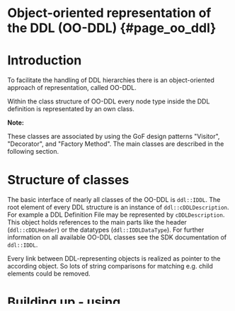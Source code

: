 # Object-oriented representation of the DDL (OO-DDL) {#page_oo_ddl}

# Introduction
To facilitate the handling of DDL hierarchies there is an object-oriented
approach of representation, called OO-DDL.

Within the class structure of OO-DDL every node type inside the DDL definition
is representated by an own class.

**Note:** 

These classes are associated by using the GoF design patterns "Visitor",
"Decorator", and "Factory Method". 
The main classes are described in the following section.

# Structure of classes
The basic interface of nearly all classes of the OO-DDL is `ddl::IDDL`.
The root element of every DDL structure is an instance of
`ddl::cDDLDescription`. For example a DDL Definition File may be
represented by `cDDLDescription`. This object holds references to the main
parts like the header (`ddl::cDDLHeader`) or the datatypes
(`ddl::IDDLDataType`). For further information on all available OO-DDL
classes see the SDK documentation of `ddl::IDDL`.

Every link between DDL-representing objects is realized as pointer to the
according object. So lots of string comparisons for matching e.g. child
elements could be removed.

# Building up - using ddl::IDDLFactoryMethod
For all creation tasks concerning OO-DDL implementations of the interface
`IDDLFactoryMethod` are used. A basic implementation of `IDDLFactoryMethod`
is `ddl::cDDLImporter`.

# Processing DDL - using ddl::IDDLVisitor
For every task of processing DDL implementations of `ddl::IDDLVisitor` are
used. Utilizing this interface the DDL-representing hierarchy can be walked
through and appropriate actions may be taken. The basic implementation of
`IDDLVisitor` is `ddl::cDDLPrinter`.

# The Correlation Between OO-DDL and DDL.
Every tag and some attributes in the DDL have a correspondent in the OO-DDL. 
The following table shows the OO-DDL classes with their matching DDL tag or attribute:

|DDL Tag/Attribute|OO-DDL Class|
|--- |--- |
|`<adtf:ddl>`|cDDLDescription|
|`<header>`|cDDLHeader|
|`<ext_declaration>`|cDDLExtDeclaration|
|`<baseunit>`|cDDLBaseunit|
|`<prefix>`|cDDLPrefix|
|`<unit>`|cDDLUnit|
|`<refUnit>`|cDDLRefUnit|
|`<datatype>`|cDDLDataType|
|`<enum>`|cDDLEnum|
|`<struct>`|cDDLComplex|
|`<element>`|cDDLElement|
|alignment=xxx|cDDLAlignment|
|byteorder=xxx|cDDLByteorder|
|`<stream>`|cDDLStream|
|`<struct>` (within a `<stream>` tag)|cDDLStreamStruct|



